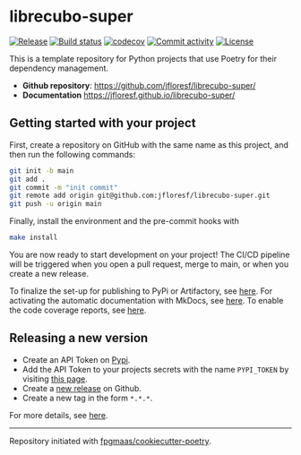 # librecubo-super

[![Release](https://img.shields.io/github/v/release/jfloresf/librecubo-super)](https://img.shields.io/github/v/release/jfloresf/librecubo-super)
[![Build status](https://img.shields.io/github/actions/workflow/status/jfloresf/librecubo-super/main.yml?branch=main)](https://github.com/jfloresf/librecubo-super/actions/workflows/main.yml?query=branch%3Amain)
[![codecov](https://codecov.io/gh/jfloresf/librecubo-super/branch/main/graph/badge.svg)](https://codecov.io/gh/jfloresf/librecubo-super)
[![Commit activity](https://img.shields.io/github/commit-activity/m/jfloresf/librecubo-super)](https://img.shields.io/github/commit-activity/m/jfloresf/librecubo-super)
[![License](https://img.shields.io/github/license/jfloresf/librecubo-super)](https://img.shields.io/github/license/jfloresf/librecubo-super)

This is a template repository for Python projects that use Poetry for their dependency management.

- **Github repository**: <https://github.com/jfloresf/librecubo-super/>
- **Documentation** <https://jfloresf.github.io/librecubo-super/>

## Getting started with your project

First, create a repository on GitHub with the same name as this project, and then run the following commands:

```bash
git init -b main
git add .
git commit -m "init commit"
git remote add origin git@github.com:jfloresf/librecubo-super.git
git push -u origin main
```

Finally, install the environment and the pre-commit hooks with

```bash
make install
```

You are now ready to start development on your project!
The CI/CD pipeline will be triggered when you open a pull request, merge to main, or when you create a new release.

To finalize the set-up for publishing to PyPi or Artifactory, see [here](https://fpgmaas.github.io/cookiecutter-poetry/features/publishing/#set-up-for-pypi).
For activating the automatic documentation with MkDocs, see [here](https://fpgmaas.github.io/cookiecutter-poetry/features/mkdocs/#enabling-the-documentation-on-github).
To enable the code coverage reports, see [here](https://fpgmaas.github.io/cookiecutter-poetry/features/codecov/).

## Releasing a new version

- Create an API Token on [Pypi](https://pypi.org/).
- Add the API Token to your projects secrets with the name `PYPI_TOKEN` by visiting [this page](https://github.com/jfloresf/librecubo-super/settings/secrets/actions/new).
- Create a [new release](https://github.com/jfloresf/librecubo-super/releases/new) on Github.
- Create a new tag in the form `*.*.*`.

For more details, see [here](https://fpgmaas.github.io/cookiecutter-poetry/features/cicd/#how-to-trigger-a-release).

---

Repository initiated with [fpgmaas/cookiecutter-poetry](https://github.com/fpgmaas/cookiecutter-poetry).
